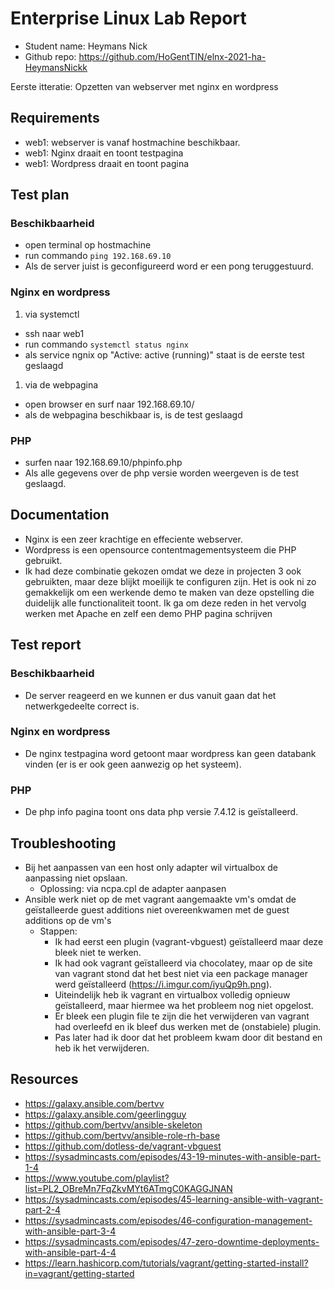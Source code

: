 # Enterprise Linux Lab Report

- Student name: Heymans Nick
- Github repo: <https://github.com/HoGentTIN/elnx-2021-ha-HeymansNickk>

Eerste itteratie: Opzetten van webserver met nginx en wordpress

## Requirements
- web1: webserver is vanaf hostmachine beschikbaar.
- web1: Nginx draait en toont testpagina 
- web1: Wordpress draait en toont pagina


## Test plan

### Beschikbaarheid
- open terminal op hostmachine
- run commando `ping 192.168.69.10`
- Als de server juist is geconfigureerd word er een pong teruggestuurd.

### Nginx en wordpress
1. via systemctl
- ssh naar web1
- run commando `systemctl status nginx`
- als service ngnix op "Active: active (running)" staat is de eerste test geslaagd
1. via de webpagina
- open browser en surf naar 192.168.69.10/
- als de webpagina beschikbaar is, is de test geslaagd

### PHP
- surfen naar 192.168.69.10/phpinfo.php
- Als alle gegevens over de php versie worden weergeven is de test geslaagd.

## Documentation

- Nginx is een zeer krachtige en effeciente webserver.
- Wordpress is een opensource contentmagementsysteem die PHP gebruikt.
- Ik had deze combinatie gekozen omdat we deze in projecten 3 ook gebruikten, maar deze blijkt moeilijk te configuren zijn. Het is ook ni zo gemakkelijk om een werkende demo te maken van deze opstelling die duidelijk alle functionaliteit toont. Ik ga om deze reden in het vervolg werken met Apache en zelf een demo PHP pagina schrijven

## Test report
### Beschikbaarheid
- De server reageerd en we kunnen er dus vanuit gaan dat het netwerkgedeelte correct is.

### Nginx en wordpress
- De nginx testpagina word getoont maar wordpress kan geen databank vinden (er is er ook geen aanwezig op het systeem).

### PHP
- De php info pagina toont ons data php versie 7.4.12 is geïstalleerd.


## Troubleshooting

- Bij het aanpassen van een host only adapter wil virtualbox de aanpassing niet opslaan.
  - Oplossing: via ncpa.cpl de adapter aanpasen
- Ansible werk niet op de met vagrant aangemaakte vm's omdat de geïstalleerde guest additions niet overeenkwamen met de guest additions op de vm's
  - Stappen:
    - Ik had eerst een plugin (vagrant-vbguest) geïstalleerd maar deze bleek niet te werken.
    - Ik had ook vagrant geïstalleerd via chocolatey, maar op de site van vagrant stond dat het best niet via een package manager werd geïstalleerd (https://i.imgur.com/iyuQp9h.png).
    - Uiteindelijk heb ik vagrant en virtualbox volledig opnieuw geïstalleerd, maar hiermee wa het probleem nog niet opgelost.
    - Er bleek een plugin file te zijn die het verwijderen van vagrant had overleefd en ik bleef dus werken met de (onstabiele) plugin.
    - Pas later had ik door dat het probleem kwam door dit bestand en heb ik het verwijderen.

## Resources

- https://galaxy.ansible.com/bertvv
- https://galaxy.ansible.com/geerlingguy
- https://github.com/bertvv/ansible-skeleton
- https://github.com/bertvv/ansible-role-rh-base
- https://github.com/dotless-de/vagrant-vbguest
- https://sysadmincasts.com/episodes/43-19-minutes-with-ansible-part-1-4
- https://www.youtube.com/playlist?list=PL2_OBreMn7FqZkvMYt6ATmgC0KAGGJNAN
- https://sysadmincasts.com/episodes/45-learning-ansible-with-vagrant-part-2-4
- https://sysadmincasts.com/episodes/46-configuration-management-with-ansible-part-3-4
- https://sysadmincasts.com/episodes/47-zero-downtime-deployments-with-ansible-part-4-4
- https://learn.hashicorp.com/tutorials/vagrant/getting-started-install?in=vagrant/getting-started
